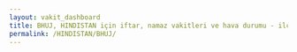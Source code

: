 ```yaml
---
layout: vakit_dashboard
title: BHUJ, HINDISTAN için iftar, namaz vakitleri ve hava durumu - ilçe/eyalet seç
permalink: /HINDISTAN/BHUJ/
---
```


<script type="text/javascript">
  var GLOBAL_COUNTRY = 'HINDISTAN';
  var GLOBAL_CITY = 'BHUJ';
  var GLOBAL_STATE = '';
  var lat = 72;
  var lon = 21;
</script>
